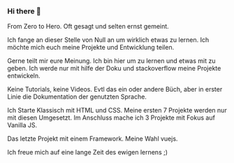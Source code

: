### Hi there 👋

From Zero to Hero.
Oft gesagt und selten ernst gemeint.

Ich fange an dieser Stelle von Null an um wirklich etwas zu lernen.
Ich möchte mich euch meine Projekte und Entwicklung teilen.

Gerne teilt mir eure Meinung. Ich bin hier um zu lernen und etwas mit zu geben.
Ich werde nur mit hilfe der Doku und stackoverflow meine Projekte entwickeln.

Keine Tutorials, keine Videos.
Evtl das ein oder andere Büch, aber in erster Linie die Dokumentation der genutzten Sprache.

Ich Starte Klassisch mit HTML und CSS. Meine ersten 7 Projekte werden nur mit diesen Umgesetzt.
Im Anschluss mache ich 3 Projekte mit Fokus auf Vanilla JS.

Das letzte Projekt mit einem Framework. Meine Wahl vuejs.

Ich freue mich auf eine lange Zeit des ewigen lernens ;)

<!--
**b4umchen/b4umchen** is a ✨ _special_ ✨ repository because its `README.md` (this file) appears on your GitHub profile.

Here are some ideas to get you started:

- 🔭 I’m currently working on ...
- 🌱 I’m currently learning ...
- 👯 I’m looking to collaborate on ...
- 🤔 I’m looking for help with ...
- 💬 Ask me about ...
- 📫 How to reach me: ...
- 😄 Pronouns: ...
- ⚡ Fun fact: ...
-->
